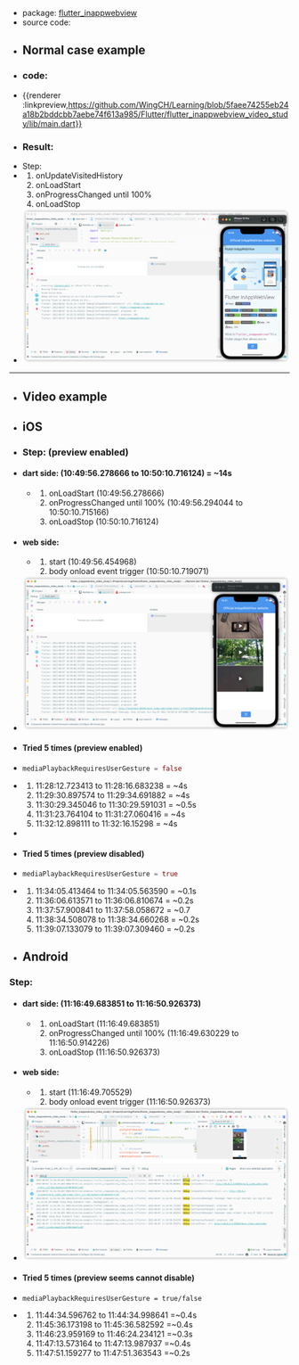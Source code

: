 - package: [flutter_inappwebview](https://pub.dev/packages/flutter_inappwebview)
- source code:
- ## Normal case example
- ### code:
- {{renderer :linkpreview,https://github.com/WingCH/Learning/blob/5faee74255eb24a18b2bddcbb7aebe74f613a985/Flutter/flutter_inappwebview_video_study/lib/main.dart}}
- ### Result:
- Step:
- 1. onUpdateVisitedHistory
  2. onLoadStart
  3. onProgressChanged until 100%
  4. onLoadStop
- ![image.png](../assets/image_1659840345765_0.png)
- ---
- ## Video example
- ## iOS
- ### Step: (preview enabled)
- #### dart side: (10:49:56.278666 to 10:50:10.716124) = ~14s
	- 1. onLoadStart (10:49:56.278666)
	  2. onProgressChanged until 100% (10:49:56.294044 to 10:50:10.715166)
	  3. onLoadStop (10:50:10.716124)
- #### web side:
	- 1. start (10:49:56.454968)
	  2. body onload event trigger (10:50:10.719071)
- ![image.png](../assets/image_1659840706806_0.png)
- #### Tried 5 times (preview enabled)
- ```dart
  mediaPlaybackRequiresUserGesture = false
  ```
- 1. 11:28:12.723413 to 11:28:16.683238 = ~4s
  2. 11:29:30.897574 to 11:29:34.691882 = ~4s
  3. 11:30:29.345046 to 11:30:29.591031 = ~0.5s
  4. 11:31:23.764104 to 11:31:27.060416 = ~4s
  5. 11:32:12.898111 to 11:32:16.15298 = ~4s
-
- #### Tried 5 times (preview disabled)
- ```dart
  mediaPlaybackRequiresUserGesture = true
  ```
- 1. 11:34:05.413464 to 11:34:05.563590 = ~0.1s
  2. 11:36:06.613571 to 11:36:06.810674 = ~0.2s
  3. 11:37:57.900841 to 11:37:58.058672 = ~0.7
  4. 11:38:34.508078 to 11:38:34.660268 = ~0.2s
  5. 11:39:07.133079 to 11:39:07.309460 = ~0.2s
- ## Android
### Step:
- #### dart side: (11:16:49.683851 to 11:16:50.926373)
	- 1. onLoadStart (11:16:49.683851)
	  2. onProgressChanged until 100% (11:16:49.630229 to 11:16:50.914226)
	  3. onLoadStop (11:16:50.926373)
- #### web side:
	- 1. start (11:16:49.705529)
	  2. body onload event trigger (11:16:50.926373)
- ![image.png](../assets/image_1659842262171_0.png)
- #### Tried 5 times (preview seems cannot disable)
- ```
  mediaPlaybackRequiresUserGesture = true/false
  ```
- 1. 11:44:34.596762 to 11:44:34.998641 =~0.4s
  2. 11:45:36.173198 to 11:45:36.582592 =~0.4s
  3. 11:46:23.959169 to 11:46:24.234121 =~0.3s
  4. 11:47:13.573164 to 11:47:13.987937 =~0.4s
  5. 11:47:51.159277 to 11:47:51.363543 =~0.2s